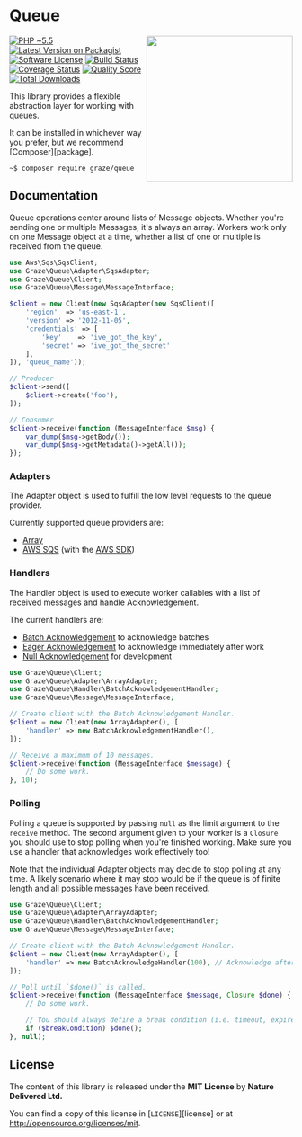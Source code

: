 # Queue

<img align="right" src="http://i.giphy.com/100mhETqKYJNf2.gif" width="260 "/>

[![PHP ~5.5](https://img.shields.io/badge/php-%3E%3D5.5-8892BF.svg)](https://secure.php.net)
[![Latest Version on Packagist](https://img.shields.io/packagist/v/graze/dog-statsd.svg?style=flat-square)](https://packagist.org/packages/graze/dog-statsd)
[![Software License](https://img.shields.io/badge/license-MIT-brightgreen.svg?style=flat-square)](LICENSE.md)
[![Build Status](https://img.shields.io/travis/graze/dog-statsd/master.svg?style=flat-square)](https://travis-ci.org/graze/dog-statsd)
[![Coverage Status](https://img.shields.io/scrutinizer/coverage/g/graze/dog-statsd.svg?style=flat-square)](https://scrutinizer-ci.com/g/graze/dog-statsd/code-structure)
[![Quality Score](https://img.shields.io/scrutinizer/g/graze/dog-statsd.svg?style=flat-square)](https://scrutinizer-ci.com/g/graze/dog-statsd)
[![Total Downloads](https://img.shields.io/packagist/dt/graze/dog-statsd.svg?style=flat-square)](https://packagist.org/packages/graze/dog-statsd)

This library provides a flexible abstraction layer for working with queues.

It can be installed in whichever way you prefer, but we recommend [Composer][package].

`~$ composer require graze/queue`

## Documentation

Queue operations center around lists of Message objects. Whether you're sending
one or multiple Messages, it's always an array. Workers work only on one Message
object at a time, whether a list of one or multiple is received from the queue.

```php
use Aws\Sqs\SqsClient;
use Graze\Queue\Adapter\SqsAdapter;
use Graze\Queue\Client;
use Graze\Queue\Message\MessageInterface;

$client = new Client(new SqsAdapter(new SqsClient([
    'region'  => 'us-east-1',
    'version' => '2012-11-05',
    'credentials' => [
        'key'    => 'ive_got_the_key',
        'secret' => 'ive_got_the_secret'
    ],
]), 'queue_name'));

// Producer
$client->send([
    $client->create('foo'),
]);

// Consumer
$client->receive(function (MessageInterface $msg) {
    var_dump($msg->getBody());
    var_dump($msg->getMetadata()->getAll());
});
```

### Adapters

The Adapter object is used to fulfill the low level requests to the queue provider.

Currently supported queue providers are:

 - [Array](src/Adapter/ArrayAdapter.php)
 - [AWS SQS](src/Adapter/SqsAdapter.php) (with the [AWS SDK](http://aws.amazon.com/sdk-for-php/))

### Handlers

The Handler object is used to execute worker callables with a list of received messages and handle Acknowledgement.

The current handlers are:

 - [Batch Acknowledgement](src/Handler/BatchAcknowledgementHandler.php) to acknowledge batches
 - [Eager Acknowledgement](src/Handler/EagerAcknowledgementHandler.php) to acknowledge immediately after work
 - [Null Acknowledgement](src/Handler/NullAcknowledgementHandler.php) for development

```php
use Graze\Queue\Client;
use Graze\Queue\Adapter\ArrayAdapter;
use Graze\Queue\Handler\BatchAcknowledgementHandler;
use Graze\Queue\Message\MessageInterface;

// Create client with the Batch Acknowledgement Handler.
$client = new Client(new ArrayAdapter(), [
    'handler' => new BatchAcknowledgementHandler(),
]);

// Receive a maximum of 10 messages.
$client->receive(function (MessageInterface $message) {
    // Do some work.
}, 10);
```

### Polling

Polling a queue is supported by passing `null` as the limit argument to the
`receive` method. The second argument given to your worker is a `Closure` you
should use to stop polling when you're finished working. Make sure you use a
handler that acknowledges work effectively too!

Note that the individual Adapter objects may decide to stop polling at any time.
A likely scenario where it may stop would be if the queue is of finite length
and all possible messages have been received.

```php
use Graze\Queue\Client;
use Graze\Queue\Adapter\ArrayAdapter;
use Graze\Queue\Handler\BatchAcknowledgementHandler;
use Graze\Queue\Message\MessageInterface;

// Create client with the Batch Acknowledgement Handler.
$client = new Client(new ArrayAdapter(), [
    'handler' => new BatchAcknowledgeHandler(100), // Acknowledge after 100 messages.
]);

// Poll until `$done()` is called.
$client->receive(function (MessageInterface $message, Closure $done) {
    // Do some work.

    // You should always define a break condition (i.e. timeout, expired session, etc).
    if ($breakCondition) $done();
}, null);
```

## License

The content of this library is released under the **MIT License** by **Nature Delivered Ltd.**

You can find a copy of this license in [`LICENSE`][license] or at http://opensource.org/licenses/mit.

